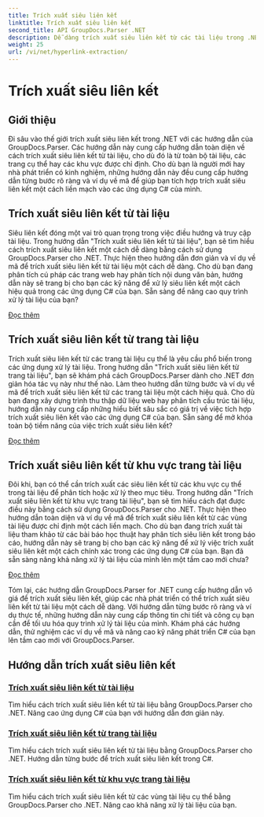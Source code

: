```yaml
---
title: Trích xuất siêu liên kết
linktitle: Trích xuất siêu liên kết
second_title: API GroupDocs.Parser .NET
description: Dễ dàng trích xuất siêu liên kết từ các tài liệu trong .NET bằng GroupDocs.Parser. Nâng cao ứng dụng C# của bạn bằng hướng dẫn từng bước để trích xuất siêu liên kết.
weight: 25
url: /vi/net/hyperlink-extraction/
---
```


# Trích xuất siêu liên kết

## Giới thiệu

Đi sâu vào thế giới trích xuất siêu liên kết trong .NET với các hướng dẫn của GroupDocs.Parser. Các hướng dẫn này cung cấp hướng dẫn toàn diện về cách trích xuất siêu liên kết từ tài liệu, cho dù đó là từ toàn bộ tài liệu, các trang cụ thể hay các khu vực được chỉ định. Cho dù bạn là người mới hay nhà phát triển có kinh nghiệm, những hướng dẫn này đều cung cấp hướng dẫn từng bước rõ ràng và ví dụ về mã để giúp bạn tích hợp trích xuất siêu liên kết một cách liền mạch vào các ứng dụng C# của mình.

## Trích xuất siêu liên kết từ tài liệu

Siêu liên kết đóng một vai trò quan trọng trong việc điều hướng và truy cập tài liệu. Trong hướng dẫn "Trích xuất siêu liên kết từ tài liệu", bạn sẽ tìm hiểu cách trích xuất siêu liên kết một cách dễ dàng bằng cách sử dụng GroupDocs.Parser cho .NET. Thực hiện theo hướng dẫn đơn giản và ví dụ về mã để trích xuất siêu liên kết từ tài liệu một cách dễ dàng. Cho dù bạn đang phân tích cú pháp các trang web hay phân tích nội dung văn bản, hướng dẫn này sẽ trang bị cho bạn các kỹ năng để xử lý siêu liên kết một cách hiệu quả trong các ứng dụng C# của bạn. Sẵn sàng để nâng cao quy trình xử lý tài liệu của bạn?

[Đọc thêm](./extract-hyperlinks-from-document/)

## Trích xuất siêu liên kết từ trang tài liệu

Trích xuất siêu liên kết từ các trang tài liệu cụ thể là yêu cầu phổ biến trong các ứng dụng xử lý tài liệu. Trong hướng dẫn "Trích xuất siêu liên kết từ trang tài liệu", bạn sẽ khám phá cách GroupDocs.Parser dành cho .NET đơn giản hóa tác vụ này như thế nào. Làm theo hướng dẫn từng bước và ví dụ về mã để trích xuất siêu liên kết từ các trang tài liệu một cách hiệu quả. Cho dù bạn đang xây dựng trình thu thập dữ liệu web hay phân tích cấu trúc tài liệu, hướng dẫn này cung cấp những hiểu biết sâu sắc có giá trị về việc tích hợp trích xuất siêu liên kết vào các ứng dụng C# của bạn. Sẵn sàng để mở khóa toàn bộ tiềm năng của việc trích xuất siêu liên kết?

[Đọc thêm](./extract-hyperlinks-from-document-page/)

## Trích xuất siêu liên kết từ khu vực trang tài liệu

Đôi khi, bạn có thể cần trích xuất các siêu liên kết từ các khu vực cụ thể trong tài liệu để phân tích hoặc xử lý theo mục tiêu. Trong hướng dẫn "Trích xuất siêu liên kết từ khu vực trang tài liệu", bạn sẽ tìm hiểu cách đạt được điều này bằng cách sử dụng GroupDocs.Parser cho .NET. Thực hiện theo hướng dẫn toàn diện và ví dụ về mã để trích xuất siêu liên kết từ các vùng tài liệu được chỉ định một cách liền mạch. Cho dù bạn đang trích xuất tài liệu tham khảo từ các bài báo học thuật hay phân tích siêu liên kết trong báo cáo, hướng dẫn này sẽ trang bị cho bạn các kỹ năng để xử lý việc trích xuất siêu liên kết một cách chính xác trong các ứng dụng C# của bạn. Bạn đã sẵn sàng nâng khả năng xử lý tài liệu của mình lên một tầm cao mới chưa?

[Đọc thêm](./extract-hyperlinks-from-document-page-area/)

Tóm lại, các hướng dẫn GroupDocs.Parser for .NET cung cấp hướng dẫn vô giá để trích xuất siêu liên kết, giúp các nhà phát triển có thể trích xuất siêu liên kết từ tài liệu một cách dễ dàng. Với hướng dẫn từng bước rõ ràng và ví dụ thực tế, những hướng dẫn này cung cấp thông tin chi tiết và công cụ bạn cần để tối ưu hóa quy trình xử lý tài liệu của mình. Khám phá các hướng dẫn, thử nghiệm các ví dụ về mã và nâng cao kỹ năng phát triển C# của bạn lên tầm cao mới với GroupDocs.Parser.
## Hướng dẫn trích xuất siêu liên kết
### [Trích xuất siêu liên kết từ tài liệu](./extract-hyperlinks-from-document/)
Tìm hiểu cách trích xuất siêu liên kết từ tài liệu bằng GroupDocs.Parser cho .NET. Nâng cao ứng dụng C# của bạn với hướng dẫn đơn giản này.
### [Trích xuất siêu liên kết từ trang tài liệu](./extract-hyperlinks-from-document-page/)
Tìm hiểu cách trích xuất siêu liên kết từ tài liệu bằng GroupDocs.Parser cho .NET. Hướng dẫn từng bước để trích xuất siêu liên kết trong C#.
### [Trích xuất siêu liên kết từ khu vực trang tài liệu](./extract-hyperlinks-from-document-page-area/)
Tìm hiểu cách trích xuất siêu liên kết từ các vùng tài liệu cụ thể bằng GroupDocs.Parser cho .NET. Nâng cao khả năng xử lý tài liệu của bạn.